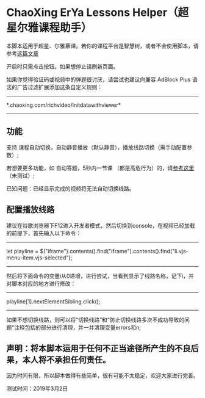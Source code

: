 # ChaoXing ErYa Lessons Helper（超星尔雅课程助手）

本脚本适用于超星、尔雅慕课。若你的课程平台是智慧树，或者不会使用脚本，请参考[这篇文章](http://www.cnblogs.com/yinbiao/p/8721391.html)

开启时只需点击按钮。如果想停止请刷新页面。

如果你觉得验证码或视频中的弹题很讨厌，请尝试也建议向兼容 AdBlock Plus 语法的广告过滤扩展添加这条自定义规则：

---
\*.chaoxing.com/richvideo/initdatawithviewer\*

---


## 功能

支持 课程自动切换，自动静音播放（默认静音），播放线路切换（需手动配置参数）;

若想要更多功能，如 自动答题，5秒内一节课 （都是高危行为）的，请[参考这里](https://poxiaobbs.com/thread-3268-1-1.html)（未测试）;

已知问题：已经显示完成的视频将无法自动切换线路。

## 配置播放线路

建议在谷歌浏览器下F12进入开发者模式，然后切换到console，在视频已经加载的前提下，首先输入以下命令：

---
let playline = $("iframe").contents().find("iframe").contents().find("li.vjs-menu-item.vjs-selected");

---
然后将下面命令的变量i从0递增，进行尝试，当看到显示了线路名称，记下i，并对脚本对应的地方进行修改：

---
playline[1].nextElementSibling.click();

---

如果不想切换线路，则可以将“切换线路”和“防止切换线路多次不成功导致的问题”注释包括的部分进行清理，并一并清理变量errors和n;

## 声明：将本脚本运用于任何不正当途径所产生的不良后果，本人将不承担任何责任。

因为时间有限，所以脚本做得有些简单，很有可能不太稳定，欢迎大家进行完善。

测试时间：2019年3月2日